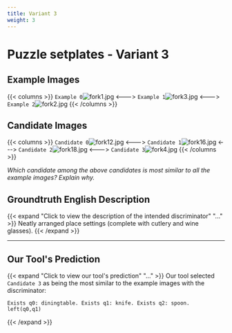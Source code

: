 ```yaml
---
title: Variant 3
weight: 3
---
```


# Puzzle setplates - Variant 3

## Example Images
{{< columns >}}
`Example 0`![fork1.jpg](/natscene_data/images/fork1.jpg)
<--->
`Example 1`![fork3.jpg](/natscene_data/images/fork3.jpg)
<--->
`Example 2`![fork2.jpg](/natscene_data/images/fork2.jpg)
{{< /columns >}}

## Candidate Images
{{< columns >}}
`Candidate 0`![fork12.jpg](/natscene_data/images/fork12.jpg)
<--->
`Candidate 1`![fork16.jpg](/natscene_data/images/fork16.jpg)
<--->
`Candidate 2`![fork18.jpg](/natscene_data/images/fork18.jpg)
<--->
`Candidate 3`![fork4.jpg](/natscene_data/images/fork4.jpg)
{{< /columns >}}

*Which candidate among the above candidates is most similar to all the example images? Explain why.*

## Groundtruth English Description

{{< expand "Click to view the description of the intended discriminator" "..." >}}
Neatly arranged place settings (complete with cutlery and wine glasses).
{{< /expand >}}

---



## Our Tool's Prediction

{{< expand "Click to view our tool's prediction" "..." >}}
Our tool selected `Candidate 3` as being the most similar to the example images with the discriminator:
```plaintext
Exists q0: diningtable. Exists q1: knife. Exists q2: spoon. left(q0,q1)
```
{{< /expand >}}
